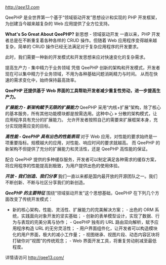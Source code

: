 *http://qee13.com*

QeePHP 是全世界第一个基于“领域驱动开发”思想设计和实现的 PHP 开发框架，为创建当今越来越复杂的 Web 应用提供了全方位支持。


**What's So Great About QeePHP?**
新思想 - 领域驱动开发
一直以来，PHP 开发者总是在不断重复着各种各样的 CRUD 操作。但随着 Web 应用程序变得越来越复杂，简单的 CRUD 操作已经无法满足对于复杂应用程序的开发要求。

此时，我们需要一种新的开发模式和开发思想来应对快速变化的复杂需求。

提高生产力 - 集中精力于业务领域
凭借 QeePHP 创新的架构和开发模式，开发者现在可以集中精力于业务领域，不用为各种基础问题消耗精力与时间。 从而在快速的需求变化中，始终保持最高效率。

**QeePHP 还提供基于 Web 界面的工具帮助开发者减少重复性劳动，进一步提高生产力。**

***扩展能力 - 新架构赋予无限的扩展能力***
QeePHP 采用“内核+扩展”架构，除了核心的基本服务，所有其他功能模块都是按需选用。这种中心 » 分散的架构模式，让应用程序具有充分的扩展能力。 允许开发者按照自己的需要来扩展框架本身，充分实现随需应变的目标。

***高性能 - QeePHP 具有出色的性能表现***
对于 Web 应用，对性能的要求始终是一项重要指标。规模越大的应用，对性能、响应时间的要求就越高。 而 QeePHP 的新架构不但提供了充分的扩展能力和灵活性，还是 QeePHP 高性能的保证。

配合 QeePHP 提供的多种缓存服务，开发者可以制定满足各种需求的缓存方案，将应用程序的性能提高到极致，为用户提供出色的使用体验。

***开放 - 我们创造、我们分享***
我们一直以来都是国内最开放的开源团队之一。我们不断创新、不断与社区分享我们的新创造。

***QeePHP 的主要特征***
围绕“领域驱动开发”这个思­想基础，QeePHP 在下列几个方面改变了传统开发模式：

- 新的核心架构，性能、灵活性、­扩展能力的完美解决方案； - 出色的 ORM 系统，实践面向对象开发的坚实基础； - 创新的表单模型设计，实现­了数据、行为与表现的完美分离与协作； - QeePHP 独有的 URL 路由双向解析，赋予应用程序构造 URL 的无穷灵活性； - 用户界面组件化，让开发者可­以构造模块化的用户界面，极大的减小工作量； - 视图继承、视图片段、动态内­容区块将打破你对“视图”的传统观念； - Web 界面开发工具，将重复劳动削­减至最低程度。

详情请访问 http://qee13.com/
